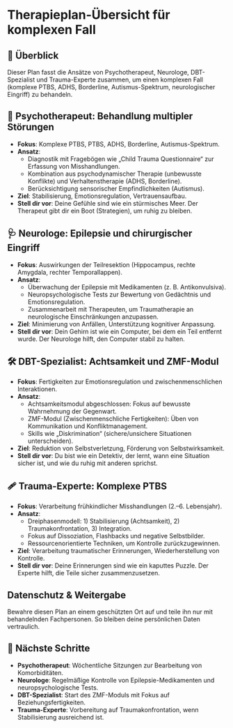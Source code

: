 # Therapieplan-Übersicht für komplexen Fall

## 📝 Überblick
Dieser Plan fasst die Ansätze von Psychotherapeut, Neurologe, DBT-Spezialist und Trauma-Experte zusammen, um einen komplexen Fall (komplexe PTBS, ADHS, Borderline, Autismus-Spektrum, neurologischer Eingriff) zu behandeln.

## 🧠 Psychotherapeut: Behandlung multipler Störungen
- **Fokus**: Komplexe PTBS, PTBS, ADHS, Borderline, Autismus-Spektrum.
- **Ansatz**: 
  - Diagnostik mit Fragebögen wie „Child Trauma Questionnaire“ zur Erfassung von Misshandlungen.
  - Kombination aus psychodynamischer Therapie (unbewusste Konflikte) und Verhaltenstherapie (ADHS, Borderline).
  - Berücksichtigung sensorischer Empfindlichkeiten (Autismus).
- **Ziel**: Stabilisierung, Emotionsregulation, Vertrauensaufbau.
- **Stell dir vor**: Deine Gefühle sind wie ein stürmisches Meer. Der Therapeut gibt dir ein Boot (Strategien), um ruhig zu bleiben.

## 🩺 Neurologe: Epilepsie und chirurgischer Eingriff
- **Fokus**: Auswirkungen der Teilresektion (Hippocampus, rechte Amygdala, rechter Temporallappen).
- **Ansatz**:
  - Überwachung der Epilepsie mit Medikamenten (z. B. Antikonvulsiva).
  - Neuropsychologische Tests zur Bewertung von Gedächtnis und Emotionsregulation.
  - Zusammenarbeit mit Therapeuten, um Traumatherapie an neurologische Einschränkungen anzupassen.
- **Ziel**: Minimierung von Anfällen, Unterstützung kognitiver Anpassung.
- **Stell dir vor**: Dein Gehirn ist wie ein Computer, bei dem ein Teil entfernt wurde. Der Neurologe hilft, den Computer stabil zu halten.

## 🛠 DBT-Spezialist: Achtsamkeit und ZMF-Modul
- **Fokus**: Fertigkeiten zur Emotionsregulation und zwischenmenschlichen Interaktionen.
- **Ansatz**:
  - Achtsamkeitsmodul abgeschlossen: Fokus auf bewusste Wahrnehmung der Gegenwart.
  - ZMF-Modul (Zwischenmenschliche Fertigkeiten): Üben von Kommunikation und Konfliktmanagement.
  - Skills wie „Diskrimination“ (sichere/unsichere Situationen unterscheiden).
- **Ziel**: Reduktion von Selbstverletzung, Förderung von Selbstwirksamkeit.
- **Stell dir vor**: Du bist wie ein Detektiv, der lernt, wann eine Situation sicher ist, und wie du ruhig mit anderen sprichst.

## 🩹 Trauma-Experte: Komplexe PTBS
- **Fokus**: Verarbeitung frühkindlicher Misshandlungen (2.–6. Lebensjahr).
- **Ansatz**:
  - Dreiphasenmodell: 1) Stabilisierung (Achtsamkeit), 2) Traumakonfrontation, 3) Integration.
  - Fokus auf Dissoziation, Flashbacks und negative Selbstbilder.
  - Ressourcenorientierte Techniken, um Kontrolle zurückzugewinnen.
- **Ziel**: Verarbeitung traumatischer Erinnerungen, Wiederherstellung von Kontrolle.
- **Stell dir vor**: Deine Erinnerungen sind wie ein kaputtes Puzzle. Der Experte hilft, die Teile sicher zusammenzusetzen.

## Datenschutz & Weitergabe
Bewahre diesen Plan an einem geschützten Ort auf und teile ihn nur mit behandelnden Fachpersonen. So bleiben deine persönlichen Daten vertraulich.

## 📅 Nächste Schritte
- **Psychotherapeut**: Wöchentliche Sitzungen zur Bearbeitung von Komorbiditäten.
- **Neurologe**: Regelmäßige Kontrolle von Epilepsie-Medikamenten und neuropsychologische Tests.
- **DBT-Spezialist**: Start des ZMF-Moduls mit Fokus auf Beziehungsfertigkeiten.
- **Trauma-Experte**: Vorbereitung auf Traumakonfrontation, wenn Stabilisierung ausreichend ist.

